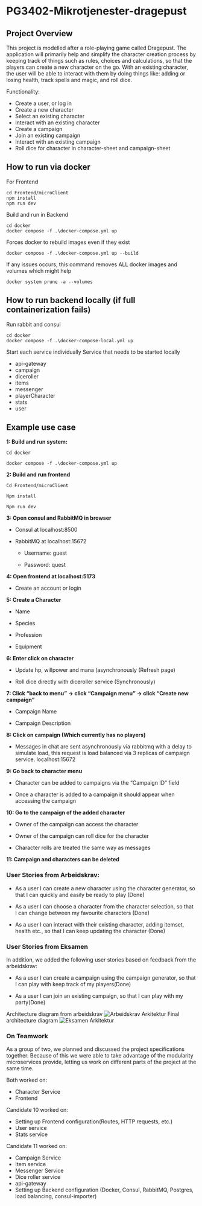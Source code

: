 
# PG3402-Mikrotjenester-dragepust

## Project Overview

This project is modelled after a role-playing game called Dragepust. The application will primarily help and simplify the character creation process by keeping track of things such as rules, choices and calculations, so that the players can create a new character on the go. With an existing character, the user will be able to interact with them by doing things like: adding or losing health, track spells and magic, and roll dice.

Functionality:

* Create a user, or log in
* Create a new character
* Select an existing character
* Interact with an existing character
* Create a campaign
* Join an existing campaign
* Interact with an existing campaign
* Roll dice for character in character-sheet and campaign-sheet



## How to run via docker
For Frontend
```
cd Frontend/microClient
npm install
npm run dev
```
Build and run in Backend
```
cd docker
docker compose -f .\docker-compose.yml up
```

Forces docker to rebuild images even if they exist 
```
docker compose -f .\docker-compose.yml up --build
```

If any issues occurs, this command removes ALL docker images and volumes which might help
```
docker system prune -a --volumes
```
## How to run backend locally (if full containerization fails)
Run rabbit and consul
```
cd docker
docker compose -f .\docker-compose-local.yml up
```
Start each service individually
Service that needs to be started locally
* api-gateway
* campaign
* diceroller
* items
* messenger
* playerCharacter
* stats
* user


## Example use case
**1: Build and run system:**
```
Cd docker 

docker compose -f .\docker-compose.yml up
```
**2: Build and run frontend**
```
Cd Frontend/microClient 

Npm install 

Npm run dev 
```
**3: Open consul and RabbitMQ in browser**

* Consul at localhost:8500 

* RabbitMQ at localhost:15672 

  * Username: guest 

  *  Password: quest 

**4: Open frontend at localhost:5173**

* Create an account or login 

**5: Create a Character**

   * Name 

   * Species 

   * Profession 

   * Equipment 

**6: Enter click on character**

   * Update hp, willpower and mana (asynchronously (Refresh page) 

   * Roll dice directly with diceroller service (Synchronously) 

**7: Click “back to menu” -> click “Campaign menu” -> click “Create new campaign”**

   * Campaign Name 

   * Campaign Description 

**8: Click on campaign (Which currently has no players)**

   * Messages in chat are sent asynchronously via rabbitmq with a delay to simulate load, this request is load balanced via 3 replicas of campaign service. localhost:15672 

**9: Go back to character menu**

   * Character can be added to campaigns via the “Campaign ID” field 

   * Once a character is added to a campaign it should appear when accessing the campaign 

**10: Go to the campaign of the added character**

   * Owner of the campaign can access the character 

   * Owner of the campaign can roll dice for the character 

   * Character rolls are treated the same way as messages 

**11: Campaign and characters can be deleted**


### User Stories from Arbeidskrav:

* As a user I can create a new character using the character generator, so that I can
  quickly and easily be ready to play (Done)


* As a user I can choose a character from the character selection, so that I can change
  between my favourite characters (Done)


* As a user I can interact with their existing character, adding itemset, health etc., so that I
  can keep updating the character (Done)

### User Stories from Eksamen
In addition, we added the following user stories based on feedback from the arbeidskrav:

* As a user I can create a campaign using the campaign generator, so that I can play with
  keep track of my players(Done)

* As a user I can join an existing campaign, so that I can play with my party(Done)


Architecture diagram from arbeidskrav
![Arbeidskrav Arkitektur](Docs/ArbeidskravArkitektur.PNG)
Final architecture diagram
![Eksamen Arkitektur](Docs/EksamenArkitektur.PNG)





### On Teamwork
As a group of two, we planned and discussed the project specifications together. Because of this we were able to take advantage of the modularity microservices provide, letting us work on different parts of the project at the same time.

Both worked on:
* Character Service
* Frontend

Candidate 10 worked on:
* Setting up Frontend configuration(Routes, HTTP requests, etc.)
* User service
* Stats service


Candidate 11 worked on:
* Campaign Service
* Item service
* Messenger Service
* Dice roller service
* api-gateway
* Setting up Backend configuration (Docker, Consul, RabbitMQ, Postgres, load balancing, consul-importer) 
